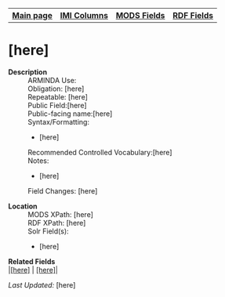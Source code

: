 <!DOCTYPE html>
<html>

<body>
<table style="width:100%">
  <tr>
    <th><a href="index.md">Main page</a></th>
	<th><a href="IMI.md">IMI Columns</a></th>
    <th><a href="MODS.md">MODS Fields</a></th>
    <th><a href="RDF.md">RDF Fields</a></th>
  </tr>
</table>

<h1>[here]</h1>
<dl>
  <dt><b>Description</b></dt>
  <dd>ARMINDA Use: </dd>
  <dd>Obligation: [here]</dd>
  <dd>Repeatable: [here]</dd>
  <dd>Public Field:[here]</dd>
  <dd>Public-facing name:[here]</dd>
  <dd>Syntax/Formatting:
	<ul>
		<li>[here]</li>
	</ul>
  </dd>
  <dd>Recommended Controlled Vocabulary:[here]</dd>
  <dd>Notes: 
	<ul>
		<li>[here]</li>
		</ul>
	</dd>
  <dd>Field Changes: [here]</dd>
</dl>
<dl>
<dl>
    <dt><b>Location</b></dt>
		<dd>MODS XPath:   [here]</dd>
		<dd>RDF XPath: [here]</dd>
		<dd>Solr Field(s): 
			<ul>
				<li>[here]</li>
			</ul>
		</dd>
</dl>
<dl>
	<dt><b>Related Fields</b></dt>
		|<a href="MODS.template.md">[here]</a> | <a href="RDF.template.md">[here]</a>|
</dl>
<p><i>Last Updated: </i>[here]</p>
</body>
</html>